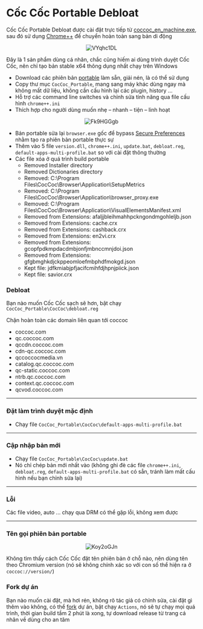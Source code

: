 # Cốc Cốc Portable Debloat 

Cốc Cốc Portable Debloat được cài đặt trực tiếp từ [coccoc_en_machine.exe](https://support.coccoc.com/desktop/tai-ve-va-cai-dat-coc-coc-offline-cho-may-tinh-windows), sau đó sử dụng [Chrome++](https://github.com/Bush2021/chrome_plus) để chuyển hoàn toàn sang bản di động

<p align="center">
<img src="https://img.bibica.net/VYqhc1DL.png" alt="VYqhc1DL">
</p>

Đây là 1 sản phẩm dùng cá nhân, chắc cũng hiếm ai dùng trình duyệt Cốc Cốc, nên chỉ tạo bản stable x64 thông dụng nhất chạy trên Windows

- Download các phiên bản [portable](https://github.com/bibicadotnet/coccoc-portable/releases) làm sẵn, giải nén, là có thể sử dụng
- Copy thư mục `CocCoc_Portable`, mang sang máy khác dùng ngay mà không mất dữ liệu, không cần cấu hình lại các plugin, history ...
- Hỗ trợ các command line switches và chỉnh sửa tính năng qua file cấu hình `chrome++.ini`
- Thích hợp cho người dùng muốn nhẹ – nhanh – tiện – linh hoạt

<p align="center">
<img src="https://img.bibica.net/Fk9HGGgb.png" alt="Fk9HGGgb">
</p>

- Bản portable sửa lại `browser.exe` gốc để bypass [Secure Preferences](https://chromium.woolyss.com/#secure-preferences) nhằm tạo ra phiên bản portable thực sự
- Thêm vào 5 file `version.dll`, `chrome++.ini`, `update.bat`, `debloat.reg`, `default-apps-multi-profile.bat` so với cài đặt thông thường
- Các file xóa ở quá trình build portable
  - Removed Installer directory
  - Removed Dictionaries directory
  - Removed: C:\Program Files\CocCoc\Browser\Application\SetupMetrics
  - Removed: C:\Program Files\CocCoc\Browser\Application\browser_proxy.exe
  - Removed: C:\Program Files\CocCoc\Browser\Application\VisualElementsManifest.xml
  - Removed from Extensions: afaljjbleihmahhpckngondmgohleljb.json
  - Removed from Extensions: cache.crx
  - Removed from Extensions: cashback.crx
  - Removed from Extensions: en2vi.crx
  - Removed from Extensions: gcopfpdkmpdacdmbjonfjmbnccmnjdoi.json
  - Removed from Extensions: gfgbmghkdjckppeomloefmbphdfmokgd.json
  - Kept file: jdfkmiabjpfjacifcmihfdjhpnjpiick.json
  - Kept file: savior.crx

### Debloat

Bạn nào muốn Cốc Cốc sạch sẽ hơn, bật chạy `CocCoc_Portable\CocCoc\debloat.reg`

Chặn hoàn toàn các domain liên quan tới coccoc

- coccoc.com
- qc.coccoc.com
- qccdn.coccoc.com
- cdn-qc.coccoc.com
- qccoccocmedia.vn
- catalog.qc.coccoc.com
- qc-static.coccoc.com
- ntrb.qc.coccoc.com
- context.qc.coccoc.com
- qcvod.coccoc.com

---

### Đặt làm trình duyệt mặc định

- Chạy file `CocCoc_Portable\CocCoc\default-apps-multi-profile.bat`

---

### Cập nhập bản mới

- Chạy file `CocCoc_Portable\CocCoc\update.bat`
- Nó chỉ chép bản mới nhất vào (không ghi đè các file `chrome++.ini`, `debloat.reg`, `default-apps-multi-profile.bat` có sẵn, tránh làm mất cấu hình nếu bạn chỉnh sửa lại)

---

### Lỗi

Các file video, auto ... chạy qua DRM có thể gặp lỗi, không xem được

---

### Tên gọi phiên bản portable
<p align="center">
<img src="https://img.bibica.net/Koy2oGJn.png" alt="Koy2oGJn">
</p>

Không tìm thấy cách Cốc Cốc đặt tên phiên bản ở chỗ nào, nên dùng tên theo Chromium version (nó sẽ không chính xác so với con số thể hiện ra ở `coccoc://version/`)

### Fork dự án

Bạn nào muốn cài đặt, mà hơi rén, không rõ tác giả có chỉnh sửa, cài đặt gì thêm vào không, có thể [fork](https://github.com/bibicadotnet/coccoc-portable/fork) dự án, bật chạy `Actions`, nó sẽ tự chạy mọi quá trình, thời gian build tầm 2 phút là xong, tự download release từ trang cá nhân về dùng cho an tâm
